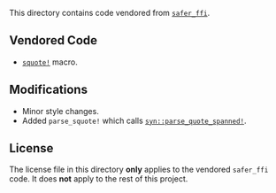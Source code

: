 This directory contains code vendored from [`safer_ffi`](https://github.com/getditto/safer_ffi).

## Vendored Code

- [`squote!`](https://github.com/getditto/safer_ffi/blob/96aa942d8a6ac019b774071aa6c3f46c2f3942c5/src/proc_macro/utils/macros.rs#L209) macro.

## Modifications

- Minor style changes.
- Added `parse_squote!` which calls [`syn::parse_quote_spanned!`](https://docs.rs/syn/latest/syn/macro.parse_quote.html).

## License

The license file in this directory **only** applies to the vendored `safer_ffi` code. It does **not** apply to the rest of this project.